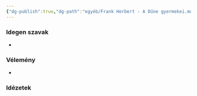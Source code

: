 ```yaml
---
{"dg-publish":true,"dg-path":"egyéb/Frank Herbert - A Dűne gyermekei.md","permalink":"/egyeb/frank-herbert-a-dune-gyermekei/","title":"A Dűne gyermekei"}
---
```


### Idegen szavak

- 
### Vélemény

- 
### Idézetek

> 
